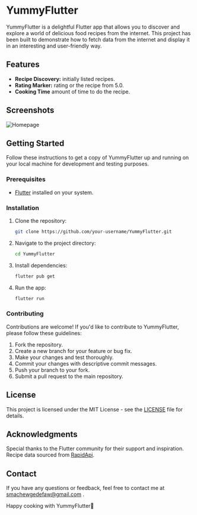 # YummyFlutter

YummyFlutter is a delightful Flutter app that allows you to discover and explore a world of delicious food recipes from the internet. This project has been built to demonstrate how to fetch data from the internet and display it in an interesting and user-friendly way.

## Features

- **Recipe Discovery:** initially listed recipes.
- **Rating Marker:** rating or the recipe from 5.0.
- **Cooking Time** amount of time to do the recipe.

## Screenshots

![Homepage](/screenshots/screenshot1.png)

## Getting Started

Follow these instructions to get a copy of YummyFlutter up and running on your local machine for development and testing purposes.

### Prerequisites

- [Flutter](https://flutter.dev/) installed on your system.

### Installation

1. Clone the repository:

   ```bash
   git clone https://github.com/your-username/YummyFlutter.git

2. Navigate to the project directory:

   ```bash
   cd YummyFlutter
3. Install dependencies:

   ```bash
   flutter pub get
4. Run the app:

   ```bash
   flutter run
### Contributing
   Contributions are welcome! If you'd like to contribute to YummyFlutter, please follow these guidelines:

   1. Fork the repository.
   2. Create a new branch for your feature or bug fix.
   3. Make your changes and test thoroughly.
   4. Commit your changes with descriptive commit messages.
   5. Push your branch to your fork.
   6. Submit a pull request to the main repository.
## License
This project is licensed under the MIT License - see the [LICENSE]() file for details.

## Acknowledgments
Special thanks to the Flutter community for their support and inspiration.
Recipe data sourced from [RapidApi]().

## Contact
If you have any questions or feedback, feel free to contact me at smachewgedefaw@gmail.com .

Happy cooking with YummyFlutter🤔
